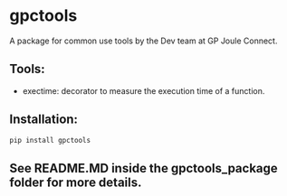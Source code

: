 # gpctools

A package for common use tools by the Dev team at GP Joule Connect.

## Tools:
- exectime: decorator to measure the execution time of a function.

## Installation:

```bash
pip install gpctools
````

## See README.MD inside the gpctools_package folder for more details.